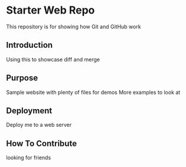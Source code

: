 # Starter Web Repo

This repository is for showing how Git and GitHub work

## Introduction
Using this to showcase diff and merge

## Purpose
Sample website with plenty of files for demos
More examples to look at

## Deployment
Deploy me to a web server

## How To Contribute
looking for friends
